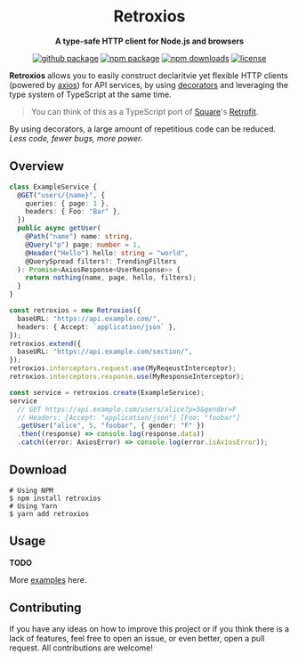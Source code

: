 <h1 align="center">Retroxios</h1>

<p align="center">
    <strong>A type-safe HTTP client for Node.js and browsers</strong>
</p>

<p align="center">
    <a href="./package.json"><img alt="github package" src="https://img.shields.io/github/package-json/v/strmbx/retroxios"></a>
    <a href="https://www.npmjs.com/package/retroxios"><img alt="npm package" src="https://img.shields.io/npm/v/retroxios"></a>
    <a href="https://www.npmjs.com/package/retroxios"><img alt="npm downloads" src="https://img.shields.io/npm/dt/retroxios"></a>
    <a href="./LICENSE.txt"><img alt="license" src="https://img.shields.io/github/license/strmbx/retroxios"></a>
</p>

**Retroxios** allows you to easily construct declaritvie yet flexible HTTP clients (powered by [axios](https://github.com/axios/axios))
for API services, by using [decorators](https://www.typescriptlang.org/docs/handbook/decorators.html)
and leveraging the type system of TypeScript at the same time.

> You can think of this as a TypeScript port of [Square](https://github.com/square)'s [Retrofit](https://github.com/square/retrofit).

By using decorators, a large amount of repetitious code can be reduced. _Less code, fewer bugs, more power._

## Overview

```typescript
class ExampleService {
  @GET("users/{name}", {
    queries: { page: 1 },
    headers: { Foo: "Bar" },
  })
  public async getUser(
    @Path("name") name: string,
    @Query("p") page: number = 1,
    @Header("Hello") hello: string = "world",
    @QuerySpread filters?: TrendingFilters
  ): Promise<AxiosResponse<UserResponse>> {
    return nothing(name, page, hello, filters);
  }
}

const retroxios = new Retroxios({
  baseURL: "https://api.example.com/",
  headers: { Accept: `application/json` },
});
retroxios.extend({
  baseURL: "https://api.example.com/section/",
});
retroxios.interceptors.request.use(MyReqeustInterceptor);
retroxios.interceptors.response.use(MyResponseInterceptor);

const service = retroxios.create(ExampleService);
service
  // GET https://api.example.com/users/alice?p=5&gender=F
  // Headers: [Accept: "application/json"] [Foo: "foobar"]
  .getUser("alice", 5, "foobar", { gender: "F" })
  .then((response) => console.log(response.data))
  .catch((error: AxiosError) => console.log(error.isAxiosError));
```

## Download

```shell script
# Using NPM
$ npm install retroxios
# Using Yarn
$ yarn add retroxios
```

## Usage

**TODO**

More [examples](./examples) here.

## Contributing

If you have any ideas on how to improve this project or if you think there is a lack of features,
feel free to open an issue, or even better, open a pull request. All contributions are welcome!
